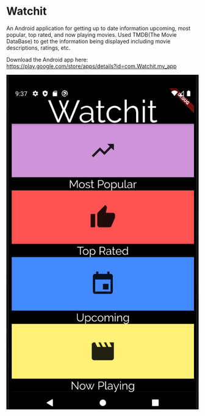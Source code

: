 # Watchit

An Android application for getting up to date information upcoming, most popular, top rated, and now playing movies.
Used TMDB(The Movie DataBase) to get the information being displayed including movie descriptions, ratings, etc.

Download the Android app here:
https://play.google.com/store/apps/details?id=com.Watchit.my_app

![landing pages](https://github.com/KennethVelarde/Watchit/blob/master/img_/landing_page.png)



